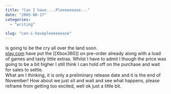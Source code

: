 ```yaml
---
title: "Can I have....Pleeeeeease..."
date: "2005-08-17"
categories: 
  - "writing"

slug: "can-i-havepleeeeeease"
---
```


is going to be the cry all over the land soon.  
[play.com](http://www.play.com/play247.asp?pa=hp&page=title&r=X360&title=659411) have put the \[\[Xbox360\]\] on pre-order already along with a load of games and tasty little extras. Whilst I have to admit I though the price was going to be a bit higher I still think I can hold off on the purchase and wait for sales to settle.  
What am I thinking, it is only a preliminary release date and it is the end of November! How about we just sit and wait and see what happens, please reframe from getting too excited, well ok just a little bit.
